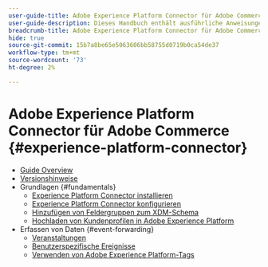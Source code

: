 ```yaml
---
user-guide-title: Adobe Experience Platform Connector für Adobe Commerce
user-guide-description: Dieses Handbuch enthält ausführliche Anweisungen zur Verwendung von Adobe Experience Platform Connector für Adobe Commerce.
breadcrumb-title: Adobe Experience Platform Connector für Adobe Commerce
hide: true
source-git-commit: 15b7a8be65e5063606bb58755d0719b0ca54de37
workflow-type: tm+mt
source-wordcount: '73'
ht-degree: 2%

---
```


# Adobe Experience Platform Connector für Adobe Commerce {#experience-platform-connector}

- [Guide Overview](overview.md)
- [Versionshinweise](release-notes.md)
- Grundlagen {#fundamentals}
   - [Experience Platform Connector installieren](install.md)
   - [Experience Platform Connector konfigurieren](connect-data.md)
   - [Hinzufügen von Feldergruppen zum XDM-Schema](update-xdm.md)
   - [Hochladen von Kundenprofilen in Adobe Experience Platform](profile.md)
- Erfassen von Daten {#event-forwarding}
   - [Veranstaltungen](events.md)
   - [Benutzerspezifische Ereignisse](custom-events.md)
   - [Verwenden von Adobe Experience Platform-Tags](using-tags.md)
